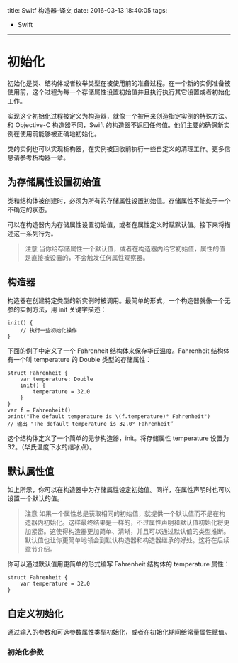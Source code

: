 title: Switf 构造器-译文
date: 2016-03-13 18:40:05
tags:
- Swift
---

# 初始化

初始化是类、结构体或者枚举类型在被使用前的准备过程。在一个新的实例准备被使用前，这个过程为每一个存储属性设置初始值并且执行执行其它设置或者初始化工作。  

实现这个初始化过程被定义为构造器，就像一个被用来创造指定实例的特殊方法。和 Objective-C 构造器不同，Swift 的构造器不返回任何值。他们主要的确保新实例在使用前能够被正确地初始化。  

类的实例也可以实现析构器，在实例被回收前执行一些自定义的清理工作。更多信息请参考析构器一章。  

## 为存储属性设置初始值

类和结构体被创建时，必须为所有的存储属性设置初始值。存储属性不能处于一个不确定的状态。  

可以在构造器内为存储属性设置初始值，或者在属性定义时赋默认值。接下来将描述这一系列行为。

> 注意
> 当你给存储属性一个默认值，或者在构造器内给它初始值，属性的值是直接被设置的，不会触发任何属性观察器。

## 构造器

构造器在创建特定类型的新实例时被调用。最简单的形式，一个构造器就像一个无参的实例方法，用 init 关键字描述：

```
init() {
    // 执行一些初始化操作
}
```

下面的例子中定义了一个 Fahrenheit 结构体来保存华氏温度。Fahrenheit 结构体有一个叫 temperature 的 Double 类型的存储属性：

```
struct Fahrenheit {
    var temperature: Double
    init() {
        temperature = 32.0
    }
}
var f = Fahrenheit()
print("The default temperature is \(f.temperature)° Fahrenheit")
// 输出 "The default temperature is 32.0° Fahrenheit”
```

这个结构体定义了一个简单的无参构造器，init。将存储属性 temperature 设置为 32。（华氏温度下水的结冰点）。

## 默认属性值

如上所示，你可以在构造器中为存储属性设定初始值。同样，在属性声明时也可以设置一个默认的值。  

> 注意
> 如果一个属性总是获取相同的初始值，就提供一个默认值而不是在构造器内初始化。这样最终结果是一样的，不过属性声明和默认值初始化将更加紧密。这使得构造器更加简单、清晰，并且可以通过默认值的类型推断。默认值也让你更简单地领会到默认构造器和构造器继承的好处。这将在后续章节介绍。

你可以通过默认值用更简单的形式编写 Fahrenheit 结构体的 temperature 属性：

```
struct Fahrenheit {
    var temperature = 32.0
}
```

## 自定义初始化

通过输入的参数和可选参数属性类型初始化，或者在初始化期间给常量属性赋值。

### 初始化参数

